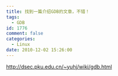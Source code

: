 ```yaml
---
title: 找到一篇介绍GDB的文章，不错！
tags:
  - GDB
id: 1776
comment: false
categories:
  - Linux
date: 2010-12-02 15:26:00
---
```


http://dsec.pku.edu.cn/~yuhj/wiki/gdb.html
